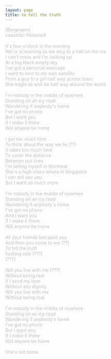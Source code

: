 ```yaml
---
layout: page
title: to tell the truth
---
```

<div>
<span style="color: #c0c0c0">(Bergmann)</span>
</div>
<div>
<span style="color: #c0c0c0"><i>cassette: Poisoned</i><br />
<br />
</span>
</div>
<span style="color: #c0c0c0">It's four o'clock in the morning<br />
We're screaming as we stop to a halt on the ice<br />
I can't move and I'm looking up <br />
At a big black empty sky<br />
I've got a personal message<br />
I want to sent to my own satellite<br />
From a guy to a girl half way across town<br />
She might as well be half way around the world<br />
<br />
I'm nobody in the middle of nowhere<br />
Standing on an icy road<br />
Wondering if anybody's home<br />
I've got no phone<br />
But I want you<br />
If I make it there<br />
Will anyone be home<br />
<br />
I got too much time<br />
To think about the way we lie (??)<br />
It takes too much time<br />
To cover the distance<br />
Between our lives<br />
I'm selling myself in Montreal<br />
She's a high-class whore in Singapore<br />
I can still see you<br />
But I want so much more<br />
<br />
I'm nobody in the middle of nowhere<br />
Standing on an icy road<br />
Wondering if anybody's home<br />
I've got no phone<br />
And I want you<br />
If I make it there<br />
Will anyone be home<br />
<br />
All your friends betrayed you<br />
And then you come to me (??)<br />
To tell the truth<br />
fucking sick (???)<br />
(???)<br />
<br />
Will you live with me (???)<br />
Without being real<br />
If I send my love<br />
Without any dignity<br />
Will you live with me<br />
Without being real<br />
<br />
I'm nobody in the middle of nowhere<br />
Standing on an icy road<br />
Wondering if anybody's home<br />
I've got no phone<br />
But I want you<br />
If I make it there<br />
Will anyone be home<br />
<br />
She's not home</span>
